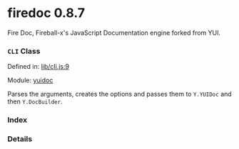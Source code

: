 
# firedoc 0.8.7

Fire Doc, Fireball-x&#x27;s JavaScript Documentation engine forked from YUI.

### `CLI` Class


Defined in: [lib/cli.js:9](../files/lib/cli.js.js)

Module: [yuidoc](../modules/yuidoc.md)




Parses the arguments, creates the options and passes them to `Y.YUIDoc` and then `Y.DocBuilder`.

### Index







### Details




